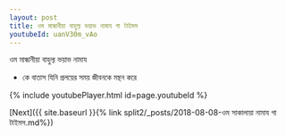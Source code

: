 ```yaml
---
layout: post
title: ওম মান্ধানীয়া বাহুল্য ভয়াভ নামায গা টাইমস
youtubeId: uanV30m_vAo
---
```

 
 
 ওম মান্ধানীয়া বাহুল্য ভয়াভ নামায  
 
 -  কে বাতাস যিনি প্রলয়ের সময় জীবনকে মন্থন করে 
 
  
 
  
 
 
 
 
 
 


{% include youtubePlayer.html id=page.youtubeId %}
 
[Next]({{ site.baseurl }}{% link  split2/_posts/2018-08-08-ওম সাকালায়া নামায গা টাইমস.md%})
 
